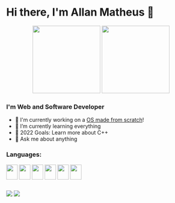 # Hi there, I'm Allan Matheus 👋

<div align="center">
  <a href="https://github.com/Allanzinh0"></a>
  <img height="180em" src="https://github-readme-stats.vercel.app/api?username=Allanzinh0&show_icons=true&theme=gotham&include_all_commits=true&count_private=true"/>
  <img height="180em" src="https://github-readme-stats.vercel.app/api/top-langs/?username=Allanzinh0&layout=compact&langs_count=7&theme=gotham"/>
</div>

### I'm Web and Software Developer
 - 🔭 I'm currently working on a [OS made from scratch][simple_os]!
 - 🌱 I’m currently learning everything
 - 🥅 2022 Goals: Learn more about C++
 - 💬 Ask me about anything

### Languages:
<div style="display: inline_block;">
    <img width="30" height="40" align="center" src="https://cdn.jsdelivr.net/gh/devicons/devicon/icons/cplusplus/cplusplus-original.svg" />
    <img width="30" height="40" align="center" src="https://cdn.jsdelivr.net/gh/devicons/devicon/icons/python/python-original.svg" />
    <img width="30" height="40" align="center" src="https://cdn.jsdelivr.net/gh/devicons/devicon/icons/git/git-original.svg" />
    <img width="30" height="40" align="center" src="https://cdn.jsdelivr.net/gh/devicons/devicon/icons/html5/html5-original.svg" />
    <img width="30" height="40" align="center" src="https://cdn.jsdelivr.net/gh/devicons/devicon/icons/css3/css3-original.svg" />
    <img width="30" height="40" align="center" src="https://cdn.jsdelivr.net/gh/devicons/devicon/icons/javascript/javascript-original.svg" />
</div>

##

<div>
    <a href="mailto:allan_santana2004@hotmail.com" target="_blank"><img src="https://img.shields.io/badge/Microsoft_Outlook-0078D4?style=for-the-badge&logo=microsoft-outlook&logoColor=white" /></a>
    <a href="https://www.linkedin.com/in/allan-matheus-6682271b6" target="_blank"><img src="https://img.shields.io/badge/LinkedIn-0077B5?style=for-the-badge&logo=linkedin&logoColor=white" /></a>
</div>

<!--
**Allanzinh0/Allanzinh0** is a ✨ _special_ ✨ repository because its `README.md` (this file) appears on your GitHub profile.
Here are some ideas to get you started:
- 🔭 I’m currently working on ...
- 🌱 I’m currently learning ...
- 👯 I’m looking to collaborate on ...
- 🤔 I’m looking for help with ...
- 💬 Ask me about ...
- 📫 How to reach me: ...
- 😄 Pronouns: ...
- ⚡ Fun fact: ...
-->

[simple_os]: https://github.com/Allanzinh0/simple-os
